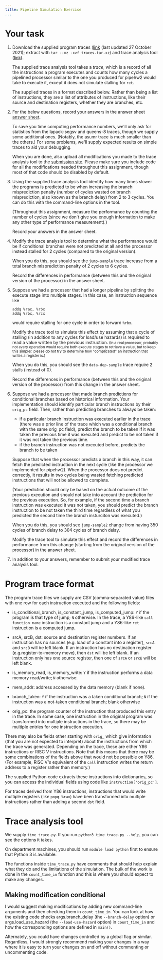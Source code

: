 ```yaml
---
title: Pipeline Simulation Exercise
...
```


# Your task

1.  Download the supplied program traces (<a href="files/pipesim/traces.tar.xz">link<a/> (last updated 27 October 2021); extract with `tar --xz -xvf traces.tar.xz`) and trace analysis tool (<a href="files/pipesim/time_trace.py">link</a>).

    The supplied trace analysis tool takes a *trace*, which is a record of all the instructions a program
    executes and counts how many cycles a pipelined processor similar to the one you produced for pipehw2
    would take to execute it, except it does not simulate stalling for `ret`.

    The supplied traces in a format described below. Rather than being a list of instructions, they are a list
    of attributes of instructions, like their source and destination registers, whether they are branches, etc.

2.  For the below questions, record your answers in the answer sheet [answer sheet]({{site.submit_site}}quizzes/quiz.php?qid=pipesim-hw).

    To save you time computing performance numbers, we'll only ask for statistics from the lapack-segsv and queens-8 traces, though we supply some additional ones. (Notably, the asumr trace is much smaller than the others.) For some problems, we'll supply expected results on simple traces to aid your debugging.

    When you are done, also upload all modifications you made to the trace analysis tool to the [submission site](https://kytos02.cs.virginia.edu/cs3330-spring2023/task.php?task=pipesim). Please make sure you include code for all
    the modifications needed throughout this assignment, though most of that code should be disabled by default.

3.  Using the supplied trace analysis tool identify
    how many times slower the programs is predicted to be when increasing the branch misprediction
    penalty (number of cycles wasted on branch misprediction, also known as the branch delay) from 2 to 3 cycles.
    You can do this with the command-line options in the tool.

    (Throughout this assignment, measure the performance by counting the number of cycles (since
    we don't give you enough information to make any other type of performance measurement).)

    Record your answers in the answer sheet.

4.  Modify the trace analysis tool to determine what the performance would be if conditional branches were
    not predicted at all and the processor instead stalled for 2 cycles (compared to the original version).

    When you do this, you should see the `jump-sample` trace increase from a total branch misprediction penalty
    of 2 cycles to 6 cycles.

    Record the differences in performance (between this and the original version of the processor)
    in the answer sheet.

5.  Suppose we had a processor that had a longer pipeline by splitting the execute stage into
    multiple stages. In this case, an instruction sequence like

        addq %rax, %rbx
        addq %rbx, %rcx

    would require stalling for one cycle in order to forward `%rbx`.

    Modify the trace tool to simulate this effect by assuming that a
    cycle of stalling (in addition to any cycles for load/use hazards)
    is required to read a value written by the previous instruction.
    <small>(In a real processor, probably not every operation would require both
    execute stages to retrieve a value, but to keep this simpler, please
    do not try to determine how "complicated" an instruction that writes
    a register is.)</small>

    When you do this, you should see the `data-dep-sample` trace require 2 stalls (instead of 0).

    Record the differences in performance (between this and the original version of the processor) from this change in the answer sheet.

6.  Suppose we had a processor that made branch predictions for conditional branches
    based on historical information. Your implementation should identify particular branch instructions
    by their `orig_pc` field. Then, rather than predicting branches to always be taken:
    *  if a particular branch instruction was executed earlier in the trace (there was
       a prior line of the trace which was a conditional branch with the same orig_pc field),
       predict the branch to be taken if it was taken the previous time it was executed
       and predict to be not taken if it was not taken the previous time.
    *  if the branch instruction was not executed before, predicts the branch to be taken

    Suppose that when the processor predicts a branch in this way, it can fetch the
    predicted instruction in the next cycle (like the processor we implemented for pipehw2).
    When the processor does not predict correctly,
    it results in two cycles being wasted fetching predicted instructions
    that will not be allowed to complete.
       
    (Your prediction
    should only be based on the actual outcome of the previous execution and should
    not take into account the prediction for the previous execution. So, for example,
    if the second time a branch instruction was executed it was not taken, you should predict
    the branch instruction to be not taken the third time regardless of what you predicted
    the second time the branch insturciton was executed.)

    When you do this, you should see `jump-sample2` change from having 350 cycles of branch delay to
    304 cycles of branch delay.

    Modify the trace tool to simulate this effect and record the differences in performance
    from this change (starting from the original version of the processor) in the answer sheet.

7.  In addition to your answers, remember to submit your modified trace analysis tool.

# Program trace format

The program trace files we supply are CSV (comma-separated value) files with one row for each
instruction executed and the following fields:

*  is_conditional_branch, is_constant_jump, is_computed_jump: `Y` if the program is that type of jump; `N` otherwise. In the trace, a Y86-like `call function_name` instruction is a constant jump and a Y86-like `ret` instruction is a computed jump.

*  srcA, srcB, dst: source and destination register numbers. If an instruction has no sources (e.g. load of a constant into a register), `srcA` and `srcB` will be left blank. If an instruction has no destination register (e.g.register-to-memory move), then `dst` will be left blank. If an instruction only has one source register, then one of `srcA` or `srcB` will be left blank.

*  is_memory_read, is_memory_write: `Y` if the instruction performs a data memory read/write; `N` otherwise.

*  mem_addr: address accessed by the data memory (blank if none).

*  branch_taken: `Y` if the instruction was a taken conditional branch; `N` if the instruction was a not-taken conditional branch; blank otherwise

*  orig_pc: the program counter of the instruction that produced this entry in the trace. In some case, one instruction in the original program was transformed into multiple instructions in the trace, so there may be multiple entries for one instruction execution.

There may also be fields other starting with `orig_` which give information
(that you are not expected to interpret) about the instructions from which the trace was generated. Depending on the trace, these are either Y86 instructions or RISC V instructions.
Note that this means that there may be some combinations of the fields above that would not be possible on Y86. (For example, RISC V's equivalent of the `call` instruction writes the return address to a register rather than memory.)

The supplied Python code extracts these instructions into dictionaries, so you can access the individual fields using code like `instruction['orig_pc']`.

For traces derived from Y86 instructions,
instructions that would write multiple registers (like `popq %rax`)
have been transformed into multiple instructions rather than adding a second `dst` field.

# Trace analysis tool

We supply `time_trace.py`. If you run `python3 time_trace.py --help`, you can see the options it takes.

On department machines, you should run `module load python` first to ensure that Python 3 is available.

The functions inside `time_trace.py` have comments that should help explain what they do and the limitations
of the simulation. The bulk of the work is done in the `count_time_in` function and this is where you
should expect to make any changes.

## Making modification conditional

I would suggest making modifications by adding new command-line arguments and then checking them
in `count_time_in`. You can look at how the existing code checks args.branch_delay
(the `--branch-delay` option) or args.load_use_hazard (the `--load-use-hazard` option) in `count_time_in`
and how the corresponding options are defined in `main()`.

Alternately, you could have changes controlled by a global flag or similar. Regardless, I would
strongly recommend making your changes in a way where it is easy to turn your changes on
and off without commenting or uncommenting code.

